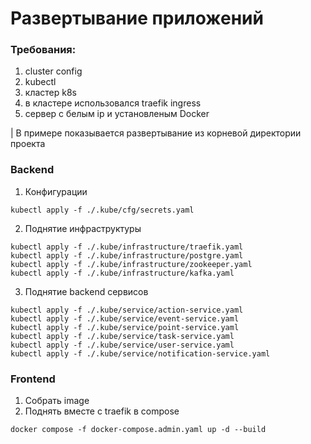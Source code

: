 # Развертывание приложений

### Требования:
1. cluster config
2. kubectl
3. кластер k8s
4. в кластере использовался traefik ingress 
5. сервер с белым ip и установленым Docker

| В примере показывается развертывание из корневой директории проекта
### Backend
1. Конфигурации
```
kubectl apply -f ./.kube/cfg/secrets.yaml
```
2. Поднятие инфраструктуры
```
kubectl apply -f ./.kube/infrastructure/traefik.yaml
kubectl apply -f ./.kube/infrastructure/postgre.yaml
kubectl apply -f ./.kube/infrastructure/zookeeper.yaml
kubectl apply -f ./.kube/infrastructure/kafka.yaml
```
3. Поднятие backend сервисов
```
kubectl apply -f ./.kube/service/action-service.yaml
kubectl apply -f ./.kube/service/event-service.yaml
kubectl apply -f ./.kube/service/point-service.yaml
kubectl apply -f ./.kube/service/task-service.yaml
kubectl apply -f ./.kube/service/user-service.yaml
kubectl apply -f ./.kube/service/notification-service.yaml
```

### Frontend
1. Собрать image
2. Поднять вместе с traefik в compose
```
docker compose -f docker-compose.admin.yaml up -d --build
```

